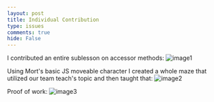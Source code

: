 ```yaml
---
layout: post
title: Individual Contribution
type: issues
comments: true
hide: False
---
```


I contributed an entire sublesson on accessor methods: 
<img src="{{site.baseurl}}/images/IndContr1.png" alt="image1">

Using Mort's basic JS moveable character I created a whole maze that utilized our team teach's topic and then taught that: 
<img src="{{site.baseurl}}/images/IndContr2.png" alt="image2">

Proof of work: 
<img src="{{site.baseurl}}/images/IndContr3.png" alt="image3">
